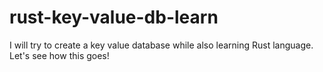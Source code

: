 # rust-key-value-db-learn
I will try to create a key value database while also learning Rust language. Let's see how this goes!
